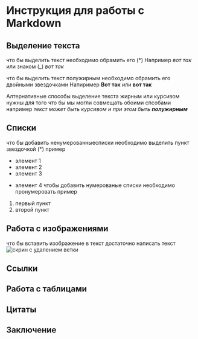 # Инструкция для работы с Markdown

## Выделение текста
что бы выделить текст необходимо обрамить его (*) Например *вот так*
или знаком (_) _вот так_

что бы выделить текст полужирным необходимо обрамить его двойными звездочками Напиример **Вот так** или __вот так__

Алтернативные способы выделение текста жирным или курсивом нужны для того что бы мы могли совмещать обоими спсобами
например _текст может быть курсивом и при этом быть **полужирным**_
## Списки

что бы добавить ненумерованныесписки необходимо выделить пункт звездочкой (*)
пример

* элемент 1
* элемент 2
* элемент 3 
+ элемент 4
чтобы добавить нумерованые списки необходимо пронумеровать
пример
1. первый пункт
2. второй пункт

## Работа с изображениями

что бы вставить изображение в текст достаточно написать текст ![скрин с удалением ветки](dv.png)

## Ссылки

## Работа с таблицами

## Цитаты

## Заключение